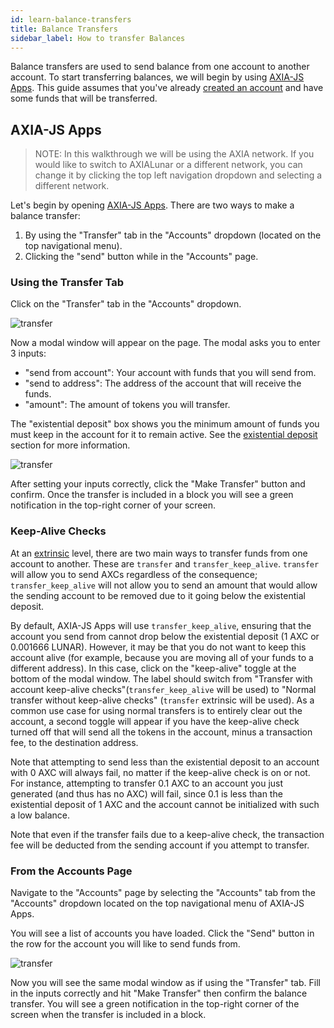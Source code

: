 ```yaml
---
id: learn-balance-transfers
title: Balance Transfers
sidebar_label: How to transfer Balances
---
```


Balance transfers are used to send balance from one account to another account. To start transferring balances, we will begin by using [AXIA-JS Apps][]. This guide assumes that you've already [created an account](learn-account-generation) and have some funds that will be transferred.

## AXIA-JS Apps

> NOTE: In this walkthrough we will be using the AXIA network. If you would like to switch to AXIALunar or a different network, you can change it by clicking the top left navigation dropdown and selecting a different network.

Let's begin by opening [AXIA-JS Apps][]. There are two ways to make a balance transfer:

1. By using the "Transfer" tab in the "Accounts" dropdown (located on the top navigational menu).
2. Clicking the "send" button while in the "Accounts" page.

### Using the Transfer Tab

Click on the "Transfer" tab in the "Accounts" dropdown.

![transfer](assets/transfer-1.png)

Now a modal window will appear on the page. The modal asks you to enter 3 inputs:

- "send from account": Your account with funds that you will send from.
- "send to address": The address of the account that will receive the funds.
- "amount": The amount of tokens you will transfer.

The "existential deposit" box shows you the minimum amount of funds you must keep in the account for it to remain active. See the [existential deposit][] section for more information.

![transfer](assets/transfer-2.png)

After setting your inputs correctly, click the "Make Transfer" button and confirm. Once the transfer is included in a block you will see a green notification in the top-right corner of your screen.

### Keep-Alive Checks

At an [extrinsic](glossary#extrinsic) level, there are two main ways to transfer funds from one account to another. These are `transfer` and `transfer_keep_alive`. `transfer` will allow you to send AXCs regardless of the consequence; `transfer_keep_alive` will not allow you to send an amount that would allow the sending account to be removed due to it going below the existential deposit.

By default, AXIA-JS Apps will use `transfer_keep_alive`, ensuring that the account you send from cannot drop below the existential deposit (1 AXC or 0.001666 LUNAR). However, it may be that you do not want to keep this account alive (for example, because you are moving all of your funds to a different address). In this case, click on the "keep-alive" toggle at the bottom of the modal window. The label should switch from "Transfer with account keep-alive checks"(`transfer_keep_alive` will be used) to "Normal transfer without keep-alive checks" (`transfer` extrinsic will be used). As a common use case for using normal transfers is to entirely clear out the account, a second toggle will appear if you have the keep-alive check turned off that will send all the tokens in the account, minus a transaction fee, to the destination address.

Note that attempting to send less than the existential deposit to an account with 0 AXC will always fail, no matter if the keep-alive check is on or not. For instance, attempting to transfer 0.1 AXC to an account you just generated (and thus has no AXC) will fail, since 0.1 is less than the existential deposit of 1 AXC and the account cannot be initialized with such a low balance.

Note that even if the transfer fails due to a keep-alive check, the transaction fee will be deducted from the sending account if you attempt to transfer.

### From the Accounts Page

Navigate to the "Accounts" page by selecting the "Accounts" tab from the "Accounts" dropdown located on the top navigational menu of AXIA-JS Apps.

You will see a list of accounts you have loaded. Click the "Send" button in the row for the account you will like to send funds from.

![transfer](assets/transfer-3.png)

Now you will see the same modal window as if using the "Transfer" tab. Fill in the inputs correctly and hit "Make Transfer" then confirm the balance transfer. You will see a green notification in the top-right corner of the screen when the transfer is included in a block.

[AXIA-js apps]: https://AXIA.js.org/apps
[existential deposit]: build-protocol-info#existential-deposit
